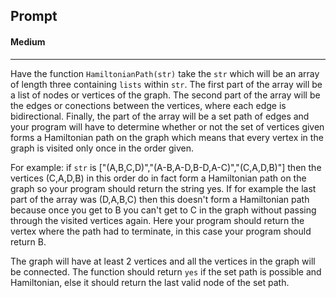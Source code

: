 ## Prompt
#### Medium
---
Have the function `HamiltonianPath(str)` take the `str` which will be an array of length three containing `lists` within `str`. The first part of the array will be a list of nodes or vertices of the graph. The second part of the array will be the edges or conections between the vertices,  where each edge is bidirectional. Finally, the part of the array will be a set path of edges and your program will have to determine whether or not the set of vertices given forms a Hamiltonian path on the graph which means that every vertex in the graph is visited only once in the order given. 

For example: if `str` is ["(A,B,C,D)","(A-B,A-D,B-D,A-C)","(C,A,D,B)"] then the vertices (C,A,D,B) in this order do in fact form a Hamiltonian path on the graph so your program should return the string yes. If for example the last part of the array was (D,A,B,C) then this doesn't form a Hamiltonian path because once you get to B you can't get to C in the graph without passing through the visited vertices again. Here your program should return the vertex where the path had to terminate, in this case your program should return B. 

The graph will have at least 2 vertices and all the vertices in the graph will be connected.
The function should return `yes` if the set path is possible and Hamiltonian, else it should return the last valid node of the set path.
